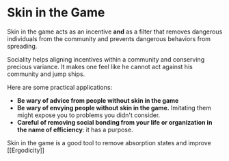 # Skin in the Game

Skin in the game acts as an incentive **and** as a filter that removes dangerous individuals from the community and prevents dangerous behaviors from spreading.

Sociality helps aligning incentives within a community and conserving precious variance. It makes one feel like he cannot act against his community and jump ships.

Here are some practical applications:
- **Be wary of advice from people without skin in the game**
- **Be wary of envying people without skin in the game.** Imitating them might expose you to problems you didn't consider.
- **Careful of removing social bonding from your life or organization in the name of efficiency**: it has a purpose.


Skin in the game is a good tool to remove absorption states and improve [[Ergodicity]] 